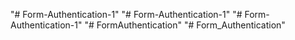 "# Form-Authentication-1" 
"# Form-Authentication-1" 
"# Form-Authentication-1" 
"# FormAuthentication" 
"# Form_Authentication" 
